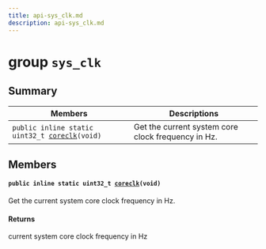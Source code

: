 ```yaml
---
title: api-sys_clk.md
description: api-sys_clk.md
---
```

# group `sys_clk` 

## Summary

 Members                        | Descriptions                                
--------------------------------|---------------------------------------------
`public inline static uint32_t `[`coreclk`](#group__sys__clk_1gabe1bdcf466838d2dff7be35445bf7210)`(void)`            | Get the current system core clock frequency in Hz.

## Members

#### `public inline static uint32_t `[`coreclk`](#group__sys__clk_1gabe1bdcf466838d2dff7be35445bf7210)`(void)` 

Get the current system core clock frequency in Hz.

#### Returns
current system core clock frequency in Hz

